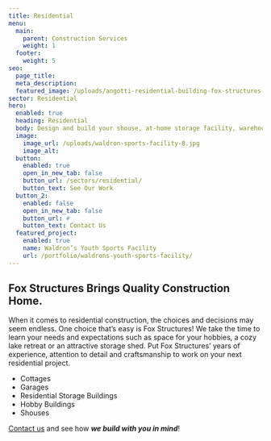 ```yaml
---
title: Residential
menu:
  main:
    parent: Construction Services
    weight: 1
  footer:
    weight: 5
seo:
  page_title:
  meta_description:
  featured_image: /uploads/angotti-residential-building-fox-structures-mid.jpg
sector: Residential
hero: 
  enabled: true
  heading: Residential
  body: Design and build your shouse, at-home storage facility, warehouse or workshop with top-quality materials built to last.
  image: 
    image_url: /uploads/waldron-sports-facility-8.jpg
    image_alt: 
  button:
    enabled: true
    open_in_new_tab: false
    button_url: /sectors/residential/
    button_text: See Our Work
  button_2:
    enabled: false
    open_in_new_tab: false
    button_url: #
    button_text: Contact Us
  featured_project: 
    enabled: true
    name: Waldron’s Youth Sports Facility
    url: /portfolio/waldrons-youth-sports-facility/
---
```


## Fox Structures Brings Quality Construction Home.
When it comes to residential construction, the choices and decisions may seem endless. One choice that’s easy is Fox Structures! We take the time to learn your needs and expectations such as space for your hobbies, a cozy lake retreat or an attractive storage shed. Put Fox Structures’ years of experience, attention to detail and craftsmanship to work on your next residential project.

- Cottages
- Garages
- Residential Storage Buildings
- Hobby Buildings
- Shouses

[Contact us](/contact/) and see how **_we build with you in mind_**!